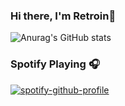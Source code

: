 ### Hi there, I'm Retroin👋
![Anurag's GitHub stats](https://github-readme-stats.vercel.app/api?username=anuraghazra&show_icons=true&theme=radical)

### Spotify Playing 🎧
[![spotify-github-profile](https://spotify-github-profile.vercel.app/api/view?uid=314ubqcugkircvgbrbc6xtltvpye&cover_image=true&theme=novatorem&bar_color=ffffff&bar_color_cover=false)](https://spotify-github-profile.vercel.app/api/view?uid=314ubqcugkircvgbrbc6xtltvpye&redirect=true)
